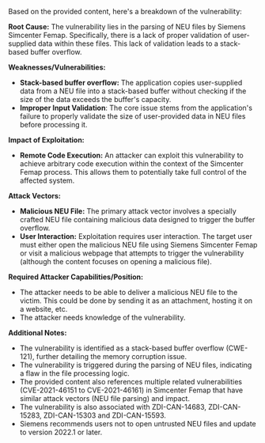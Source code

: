 Based on the provided content, here's a breakdown of the vulnerability:

**Root Cause:** The vulnerability lies in the parsing of NEU files by Siemens Simcenter Femap. Specifically, there is a lack of proper validation of user-supplied data within these files. This lack of validation leads to a stack-based buffer overflow.

**Weaknesses/Vulnerabilities:**
*   **Stack-based buffer overflow:**  The application copies user-supplied data from a NEU file into a stack-based buffer without checking if the size of the data exceeds the buffer's capacity.
*   **Improper Input Validation**: The core issue stems from the application's failure to properly validate the size of user-provided data in NEU files before processing it.

**Impact of Exploitation:**
*   **Remote Code Execution:** An attacker can exploit this vulnerability to achieve arbitrary code execution within the context of the Simcenter Femap process. This allows them to potentially take full control of the affected system.

**Attack Vectors:**
*   **Malicious NEU File:** The primary attack vector involves a specially crafted NEU file containing malicious data designed to trigger the buffer overflow.
*   **User Interaction:** Exploitation requires user interaction. The target user must either open the malicious NEU file using Siemens Simcenter Femap or visit a malicious webpage that attempts to trigger the vulnerability (although the content focuses on opening a malicious file).

**Required Attacker Capabilities/Position:**
*   The attacker needs to be able to deliver a malicious NEU file to the victim. This could be done by sending it as an attachment, hosting it on a website, etc.
*   The attacker needs knowledge of the vulnerability.

**Additional Notes:**
*   The vulnerability is identified as a stack-based buffer overflow (CWE-121), further detailing the memory corruption issue.
*   The vulnerability is triggered during the parsing of NEU files, indicating a flaw in the file processing logic.
*   The provided content also references multiple related vulnerabilities (CVE-2021-46151 to CVE-2021-46161) in Simcenter Femap that have similar attack vectors (NEU file parsing) and impact.
*   The vulnerability is also associated with ZDI-CAN-14683, ZDI-CAN-15283, ZDI-CAN-15303 and ZDI-CAN-15593.
*   Siemens recommends users not to open untrusted NEU files and update to version 2022.1 or later.